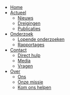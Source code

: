 <!-- _navbar.md -->

* [Home](/)
* [Actueel]()
  * [Nieuws](/nieuws/)
  * [Dreigingen](/dreigingen/)
  * [Publicaties](/publicaties/)
* [Onderzoek]()
  * [Lopende onderzoeken](/onderzoeken/)
  * [Rapportages](/rapportages/)
* [Contact]()  
  * [Direct hulp](/hulp/)
  * [Media](/media/)
  * [Vragen](/vragen/)
* [Over]()
  * [Ons](/over/ons/)
  * [Onze missie](/over/missie/)
  * [Kom ons helpen](/over/mee-doen/)
